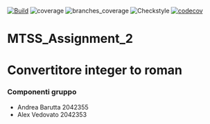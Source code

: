 [![Build](https://github.com/Barutta02/MTSS_Assignment_2/actions/workflows/build.yml/badge.svg)](https://github.com/Barutta02/MTSS_Assignment_2/actions/workflows/build.yml)
![coverage](.github/badges/jacoco.svg)
![branches_coverage](.github/badges/branches.svg)
![Checkstyle](https://img.shields.io/badge/style-checkstyle-green.svg)
[![codecov](https://codecov.io/gh/AlexVedovato/MTSS_Assignment_2/branch/master/graph/badge.svg?token=$secrets.CODECOV_TOKEN)](https://codecov.io/gh/AlexVedovato/MTSS_Assignment_2)

# MTSS_Assignment_2
# Convertitore integer to roman

### Componenti gruppo
- Andrea Barutta 2042355
- Alex Vedovato 2042353
